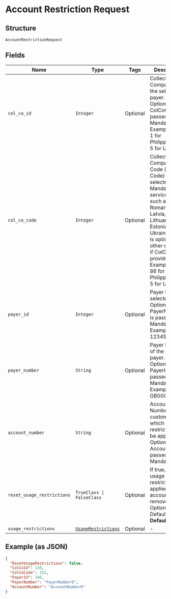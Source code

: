 
# Account Restriction Request

## Structure

`AccountRestrictionRequest`

## Fields

| Name | Type | Tags | Description |
|  --- | --- | --- | --- |
| `col_co_id` | `Integer` | Optional | Collecting Company Id of the selected payer.<br>Optional if ColCoCode is passed else Mandatory.<br>Example:<br>1 for Philippines<br>5 for UK |
| `col_co_code` | `Integer` | Optional | Collecting Company Code (Shell Code) of the selected payer.<br>Mandatory for serviced OUs such as Romania, Latvia, Lithuania, Estonia, Ukraine etc. It is optional for other countries if ColCoID is provided.<br>Example:<br>86 for Philippines<br>5 for UK |
| `payer_id` | `Integer` | Optional | Payer Id of the selected payer.<br>Optional if PayerNumber is passed else Mandatory<br>Example: 123456 |
| `payer_number` | `String` | Optional | Payer Number of the selected payer.<br>Optional if PayerId is passed else Mandatory<br>Example: GB000000123 |
| `account_number` | `String` | Optional | Account Number of the customer on which the restrictions will be applied.<br>Optional if AccountId is passed, else Mandatory. |
| `reset_usage_restrictions` | `TrueClass \| FalseClass` | Optional | If true, the usage restrictions applied on the account will be removed.<br>Optional<br>Default: False<br>**Default**: `false` |
| `usage_restrictions` | [`UsageRestrictions`](../../doc/models/usage-restrictions.md) | Optional | - |

## Example (as JSON)

```json
{
  "ResetUsageRestrictions": false,
  "ColCoId": 138,
  "ColCoCode": 152,
  "PayerId": 186,
  "PayerNumber": "PayerNumber8",
  "AccountNumber": "AccountNumber0"
}
```

